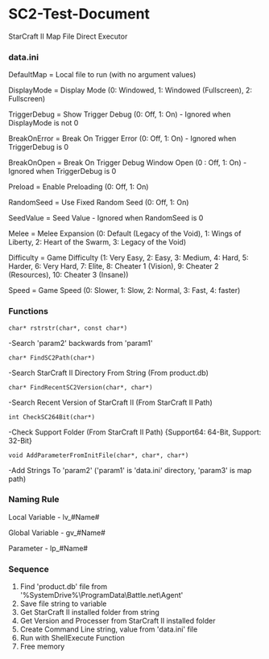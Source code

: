# SC2-Test-Document
StarCraft II Map File Direct Executor


### data.ini

DefaultMap = Local file to run (with no argument values)

DisplayMode = Display Mode (0: Windowed, 1: Windowed (Fullscreen), 2: Fullscreen)

TriggerDebug = Show Trigger Debug (0: Off, 1: On) - Ignored when DisplayMode is not 0

BreakOnError = Break On Trigger Error (0: Off, 1: On) - Ignored when TriggerDebug is 0

BreakOnOpen = Break On Trigger Debug Window Open (0 : Off, 1: On) - Ignored when TriggerDebug is 0

Preload = Enable Preloading (0: Off, 1: On)

RandomSeed = Use Fixed Random Seed (0: Off, 1: On)

SeedValue = Seed Value - Ignored when RandomSeed is 0

Melee = Melee Expansion (0: Default (Legacy of the Void), 1: Wings of Liberty, 2: Heart of the Swarm, 3: Legacy of the Void)

Difficulty = Game Difficulty (1: Very Easy, 2: Easy, 3: Medium, 4: Hard, 5: Harder, 6: Very Hard, 7: Elite, 8: Cheater 1 (Vision), 9: Cheater 2 (Resources), 
10: Cheater 3 (Insane))

Speed = Game Speed (0: Slower, 1: Slow, 2: Normal, 3: Fast, 4: faster)

### Functions

```char* rstrstr(char*, const char*)```

-Search 'param2' backwards from 'param1'

```char* FindSC2Path(char*)```

-Search StarCraft II Directory From String (From product.db)

```char* FindRecentSC2Version(char*, char*)```

-Search Recent Version of StarCraft II (From StarCraft II Path)

```int CheckSC264Bit(char*)```

-Check Support Folder (From StarCraft II Path) {Support64: 64-Bit, Support: 32-Bit}

```void AddParameterFromInitFile(char*, char*, char*)```

-Add Strings To 'param2' ('param1' is 'data.ini' directory, 'param3' is map path)

### Naming Rule

Local Variable - lv_#Name#

Global Variable - gv_#Name#

Parameter - lp_#Name#

### Sequence

1. Find 'product.db' file from '%SystemDrive%\ProgramData\Battle.net\Agent'
2. Save file string to variable
3. Get StarCraft II installed folder from string
4. Get Version and Processer from StarCraft II installed folder
5. Create Command Line string, value from 'data.ini' file
6. Run with ShellExecute Function
7. Free memory
